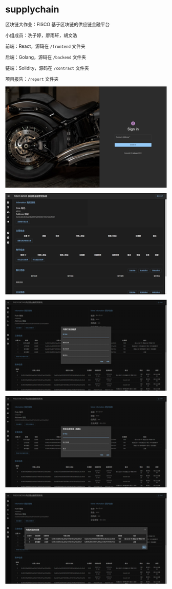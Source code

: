 # supplychain

区块链大作业：FISCO 基于区块链的供应链金融平台

小组成员：冼子婷，廖雨轩，胡文浩

前端：React，源码在 `/frontend` 文件夹

后端：Golang，源码在 `/backend` 文件夹

链端：Solidity，源码在 `/contract` 文件夹

项目报告：`/report` 文件夹

![](./report/report/image-20220104130945579.png)

![image-20220104131041194](./report/report/image-20220104131041194.png)

![image-20220104220527543](./report/report/image-20220104220527543.png)



![image-20220104220517092](./report/report/image-20220104220517092.png)



![image-20220104220354043](./report/report/image-20220104220354043.png)
